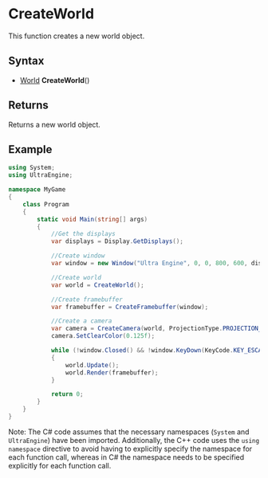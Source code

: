 # CreateWorld

This function creates a new world object.

## Syntax

- [World](World.md) **CreateWorld**()

## Returns

Returns a new world object.

## Example

```csharp
using System;
using UltraEngine;

namespace MyGame
{
    class Program
    {
        static void Main(string[] args)
        {
            //Get the displays
            var displays = Display.GetDisplays();

            //Create window
            var window = new Window("Ultra Engine", 0, 0, 800, 600, displays[0], WindowFlags.WINDOW_CENTER | WindowFlags.WINDOW_TITLEBAR);

            //Create world
            var world = CreateWorld();

            //Create framebuffer
            var framebuffer = CreateFramebuffer(window);

            //Create a camera
            var camera = CreateCamera(world, ProjectionType.PROJECTION_ORTHOGRAPHIC);
            camera.SetClearColor(0.125f);

            while (!window.Closed() && !window.KeyDown(KeyCode.KEY_ESCAPE))
            {
                world.Update();
                world.Render(framebuffer);
            }

            return 0;
        }
    }
}
```
Note: The C# code assumes that the necessary namespaces (`System` and `UltraEngine`) have been imported. Additionally, the C++ code uses the `using namespace` directive to avoid having to explicitly specify the namespace for each function call, whereas in C# the namespace needs to be specified explicitly for each function call.